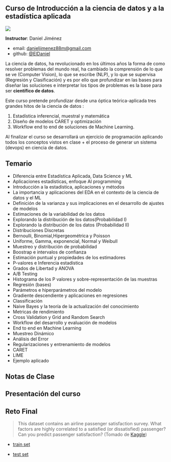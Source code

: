 ## Curso de Introducción a la ciencia de datos y a la estadística aplicada

![](https://upload.wikimedia.org/wikipedia/commons/thumb/3/32/Platzi.jpg/800px-Platzi.jpg)


__Instructor__: Daniel Jiménez
- email: <danieljimenez88m@gmail.com>
- github: [@ElDaniel](https://github.com/carlosjimenez88M)
  

La ciencia de datos, ha revolucionado en los últimos años la forma de como resolver problemas  del mundo real, ha cambiado la comprensión de lo que se ve (Computer Vision), lo que se escribe (NLP), y lo que se supervisa (Regresión y Clasificación) y es por ello que profundizar en las bases para diseñar las soluciones e interpretar los tipos de problemas es la base para ser __científico de datos__.

Este curso pretende profundizar desde una óptica teórica-aplicada tres grandes hitos de la ciencia de datos :

1. Estadística inferencial, muestral y matemática
2. Diseño de modelos CARET y optimización
3. Workflow end to end de soluciones de Machine Learning.

Al finalizar el curso se desarrollará un ejercicio de programación aplicando todos los conceptos vistos en clase + el proceso de generar un sistema (devops) en ciencia de datos.


## Temario

* Diferencia entre Estadística Aplicada, Data Science y ML
* Aplicaciones estadísticas, enfoque AI programming
* Introducción a la estadística, aplicaciones y métodos
* La importancia y aplicaciones del EDA en el contexto de la ciencia de datos y el ML
* Definición de la varianza y sus implicaciones en el desarrollo de ajustes de modelos
* Estimaciones de la variabilidad de los datos
* Explorando la distribución de los datos(Probabilidad I)
* Explorando la distribución de los datos (Probabilidad II)
* Distribuciones Discretas
* Bernoulli, Binomial,Hipergeométrica y Poisson
* Uniforme, Gamma, exponencial, Normal y Weibull
* Muestreo y distribución de probabilidad
* Boostrap e intervalos de confianza
* Estimación puntual y propiedades de los estimadores
* P-valores e Inferencia estadística
* Grados de Libertad y ANOVA
* A/B Testing 
* Histograma de los P valores y sobre-representación de las muestras
* Regresión (bases)
* Parámetros e hiperparámetros del modelo
* Gradiente descendiente y aplicaciones en regresiones
* Classificación
* Naive Bayes y la teoría de la actualización del conocimiento
* Metricas de rendimiento 
* Cross Validation y Grid and Random Search
* Workflow del desarrollo y evaluación de modelos
* End to end en Machine Learning
* Muestreo Dinámico 
* Análisis del Error
* Regularizaciones y entrenamiento de modelos
* CARET
* LIME
* Ejemplo aplicado



## Notas de Clase

## Presentación del curso

## Reto Final

> This dataset contains an airline passenger satisfaction survey. What factors are highly correlated to a satisfied (or dissatisfied) passenger? Can you predict passenger satisfaction? (Tomado de [Kaggle](https://www.kaggle.com/datasets/teejmahal20/airline-passenger-satisfaction?datasetId=522275&sortBy=voteCount))

* [train set]('../data/../../data/files/train.csv)

* [test set]('../data/../../data/files/test.csv)